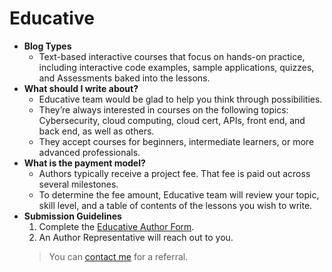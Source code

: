 # Educative
- **Blog Types**
  - Text-based interactive courses that focus on hands-on practice, including interactive code examples, sample applications, quizzes, and Assessments baked into the lessons.
- **What should I write about?**
  - Educative team would be glad to help you think through possibilities. 
  - They’re always interested in courses on the following topics: Cybersecurity, cloud computing, cloud cert, APIs, front end, and back end, as well as others.
  - They accept courses for beginners, intermediate learners, or more advanced professionals.
- **What is the payment model?**
  - Authors typically receive a project fee. That fee is paid out across several milestones. 
  - To determine the fee amount, Educative team will review your topic, skill level, and a table of contents of the lessons you wish to write.
- **Submission Guidelines**
  1. Complete the [Educative Author Form](https://learn.educative.io/become-an-educative-author).
  2. An Author Representative will reach out to you.
  > You can [contact me](https://www.linkedin.com/in/aashrafh/) for a referral.
